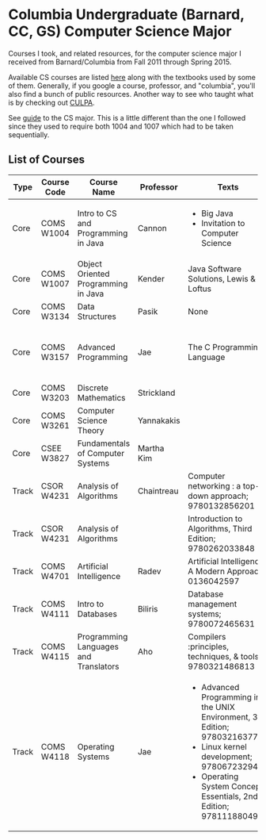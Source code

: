 # Columbia Undergraduate (Barnard, CC, GS) Computer Science Major

Courses I took, and related resources, for the computer science major I received from Barnard/Columbia from Fall 2011 through Spring 2015.

Available CS courses are listed [here](http://www.columbia.edu/cu/bulletin/uwb/) along with the textbooks used by some of them. Generally, if you google a course, professor, and "columbia", you'll also find a bunch of public resources. Another way to see who taught what is by checking out [CULPA](http://www.culpa.info/).

See [guide](https://github.com/mdzhang/columbia-cs-resources/blob/master/Guide.pdf) to the CS major. This is a little different than the one I followed since they used to require both 1004 and 1007 which had to be taken sequentially.

## List of Courses

| Type  | Course Code | Course Name | Professor | Texts | Additional Resources |
|-------| ------------|-------------|-----------|-------|----------------------|
| Core  | COMS W1004  | Intro to CS and Programming in Java | Cannon | <ul><li>Big Java</li><li>Invitation to Computer Science</li> | |
| Core  | COMS W1007  | Object Oriented Programming in Java | Kender | Java Software Solutions, Lewis & Loftus | |
| Core  | COMS W3134  | Data Structures | Pasik | None | [lecture notes](https://github.com/mdzhang/columbia-cs-resources/blob/master/resources/cs3134/Lectures) |
| Core  | COMS W3157  | Advanced Programming | Jae | The C Programming Language | <ul><li>[class site](http://www.cs.columbia.edu/~jae/3157-LAST/)</li><li>TAs [repo](https://github.com/cs3157)</li></ul> |
| Core  | COMS W3203  | Discrete Mathematics | Strickland | | None |
| Core  | COMS W3261  | Computer Science Theory | Yannakakis | | [lecture notes](https://github.com/mdzhang/columbia-cs-resources/blob/master/resources/cs3261/Lectures) |
| Core  | CSEE W3827  | Fundamentals of Computer Systems | Martha Kim | | [class site](http://www.cs.columbia.edu/~martha/courses/3827/) |
| Track | CSOR W4231  | Analysis of Algorithms | Chaintreau | Computer networking : a top-down approach; 9780132856201 | [class site](http://www.cs.columbia.edu/~augustin/) (links at bottom)|
| Track | CSOR W4231  | Analysis of Algorithms | | Introduction to Algorithms, Third Edition; 9780262033848 | |
| Track | COMS W4701  | Artificial Intelligence | Radev | Artificial Intelligence, A Modern Approach; 0136042597 | [class site](http://www1.cs.columbia.edu/~cs4701/) |
| Track | COMS W4111  | Intro to Databases | Biliris | Database management systems; 9780072465631 | [class site](http://www.cs.columbia.edu/~biliris/4111/index.htm/) |
| Track | COMS W4115  | Programming Languages and Translators | Aho | Compilers :principles, techniques, & tools; 9780321486813 | [class site](http://www.cs.columbia.edu/~aho/cs4115/) |
| Track | COMS W4118  | Operating Systems | Jae | <ul><li>Advanced Programming in the UNIX Environment, 3rd Edition; 9780321637734</li><li>Linux kernel development; 9780672329463</li><li>Operating System Concepts Essentials, 2nd Edition; 9781118804926</li></ul> | [class site](http://www.cs.columbia.edu/~jae/4118/) |